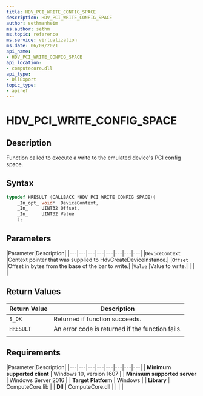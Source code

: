 ```yaml
---
title: HDV_PCI_WRITE_CONFIG_SPACE
description: HDV_PCI_WRITE_CONFIG_SPACE
author: sethmanheim
ms.author: sethm
ms.topic: reference
ms.service: virtualization
ms.date: 06/09/2021
api_name:
- HDV_PCI_WRITE_CONFIG_SPACE
api_location:
- computecore.dll
api_type:
- DllExport
topic_type: 
- apiref
---
```

# HDV_PCI_WRITE_CONFIG_SPACE

## Description

Function called to execute a write to the emulated device's PCI config space.

## Syntax

```C++
typedef HRESULT (CALLBACK *HDV_PCI_WRITE_CONFIG_SPACE)(
    _In_opt_ void*  DeviceContext,
    _In_     UINT32 Offset,
    _In_     UINT32 Value
    );
```

## Parameters

|Parameter|Description|
|---|---|---|---|---|---|---|---|
|`DeviceContext` |Context pointer that was supplied to HdvCreateDeviceInstance.|
|`Offset` |Offset in bytes from the base of the bar to write.|
|`Value` |Value to write.|
|    |    |

## Return Values

|Return Value     |Description|
|---|---|
|`S_OK` | Returned if function succeeds.|
|`HRESULT` | An error code is returned if the function fails.
|     |     |

## Requirements

|Parameter|Description|
|---|---|---|---|---|---|---|---|
| **Minimum supported client** | Windows 10, version 1607 |
| **Minimum supported server** | Windows Server 2016 |
| **Target Platform** | Windows |
| **Library** | ComputeCore.lib |
| **Dll** | ComputeCore.dll |
|    |    |
